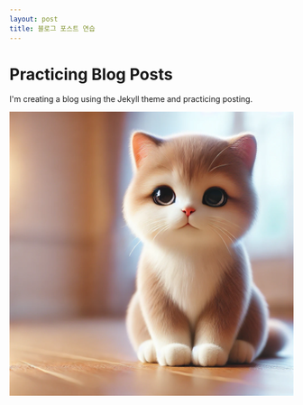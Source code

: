 ```yaml
---
layout: post
title: 블로그 포스트 연습
---
```


# Practicing Blog Posts
I'm creating a blog using the Jekyll theme and practicing posting.

![고양이 이미지](/images/cat.jpg)
